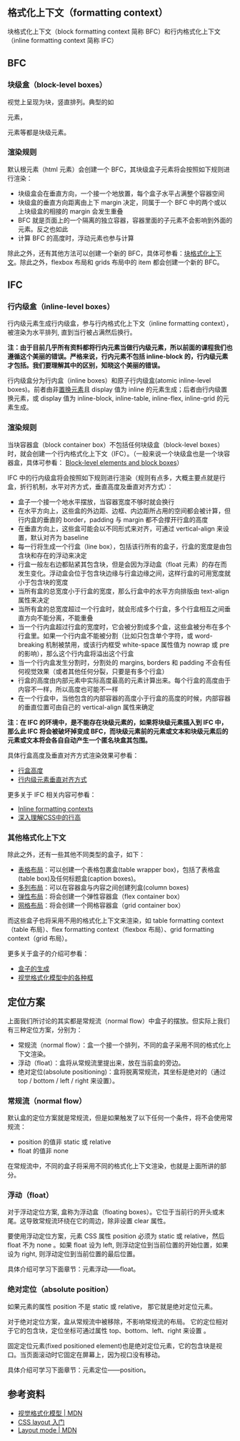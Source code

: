 ## 格式化上下文（formatting context）
块格式化上下文（block formatting context 简称 BFC）和行内格式化上下文（inline formatting context 简称 IFC）
## BFC
### 块级盒（block-level boxes）
视觉上呈现为块，竖直排列。典型的如 <div> 元素，<p> 元素等都是块级元素。

### 渲染规则
默认根元素（html 元素）会创建一个 BFC，其块级盒子元素将会按照如下规则进行渲染：

- 块级盒会在垂直方向，一个接一个地放置，每个盒子水平占满整个容器空间
- 块级盒的垂直方向距离由上下 margin 决定，同属于一个 BFC 中的两个或以上块级盒的相接的 margin 会发生重叠
- BFC 就是页面上的一个隔离的独立容器，容器里面的子元素不会影响到外面的元素。反之也如此
- 计算 BFC 的高度时，浮动元素也参与计算

除此之外，还有其他方法可以创建一个新的 BFC，具体可参看：[块格式化上下文](https://developer.mozilla.org/zh-CN/docs/Web/Guide/CSS/Block_formatting_context)。除此之外，flexbox 布局和 grids 布局中的 item 都会创建一个新的 BFC。

## IFC
### 行内级盒（inline-level boxes）
行内级元素生成行内级盒，参与行内格式化上下文（inline formatting context），被渲染为水平排列, 直到当行被占满然后换行。

**注：由于目前几乎所有资料都将行内元素当做行内级元素，所以前面的课程我们也遵循这个美丽的错误。严格来说，行内元素不包括 inline-block 的，行内级元素才包括。我们要理解其中的区别，知晓这个美丽的错误。**

行内级盒分为行内盒（inline boxes）和原子行内级盒(atomic inline-level boxes)。前者由非[置换元素](https://developer.mozilla.org/zh-CN/docs/Web/CSS/Replaced_element)且 display 值为 inline 的元素生成；后者由行内级置换元素，或 display 值为 inline-block, inline-table, inline-flex, inline-grid 的元素生成。

### 渲染规则
当块容器盒（block container box）不包括任何块级盒（block-level boxes）时，就会创建一个行内格式化上下文（IFC）。（一般来说一个块级盒也是一个块容器盒，具体可参看： [Block-level elements and block boxes](https://www.w3.org/TR/CSS22/visuren.html#block-boxes)）

IFC 中的行内级盒将会按照如下规则进行渲染（规则有点多，大概主要点就是行盒，折行机制，水平对齐方式，垂直高度及垂直对齐方式）：

- 盒子一个接一个地水平摆放，当容器宽度不够时就会换行
- 在水平方向上，这些盒的外边距、边框、内边距所占用的空间都会被计算，但行内盒的垂直的 border，padding 与 margin 都不会撑开行盒的高度
- 在垂直方向上，这些盒可能会以不同形式来对齐，可通过 vertical-align 来设置，默认对齐为 baseline
- 每一行将生成一个行盒（line box），包括该行所有的盒子，行盒的宽度是由包含块和存在的浮动来决定
- 行盒一般左右边都贴紧其包含块，但是会因为浮动盒（float 元素）的存在而发生变化。浮动盒会位于包含块边缘与行盒边缘之间，这样行盒的可用宽度就小于包含块的宽度
- 当所有盒的总宽度小于行盒的宽度，那么行盒中的水平方向排版由 text-align 属性来决定
- 当所有盒的总宽度超过一个行盒时，就会形成多个行盒，多个行盒相互之间垂直方向不能分离，不能重叠
- 当一个行内盒超过行盒的宽度时，它会被分割成多个盒，这些盒被分布在多个行盒里。如果一个行内盒不能被分割（比如只包含单个字符，或 word-breaking 机制被禁用，或该行内框受 white-space 属性值为 nowrap 或 pre 的影响），那么这个行内盒将溢出这个行盒
- 当一个行内盒发生分割时，分割处的 margins, borders 和 padding 不会有任何视觉效果（或者其他任何分裂，只要是有多个行盒）
- 行盒的高度由内部元素中实际高度最高的元素计算出来。每个行盒的高度由于内容不一样，所以高度也可能不一样
- 在一个行盒中，当他包含的内部容器的高度小于行盒的高度的时候，内部容器的垂直位置可由自己的 vertical-align 属性来确定

**注：在 IFC 的环境中，是不能存在块级元素的，如果将块级元素插入到 IFC 中，那么此 IFC 将会被破坏掉变成 BFC，而块级元素前的元素或文本和块级元素后的元素或文本将会各自自动产生一个匿名块盒其包围。**

具体行盒高度及垂直对齐方式渲染效果可参看：

- [行盒高度](http://coding.imweb.io/demo/p3/vfm/ifc-height.html)
- [行内级元素垂直对齐方式](http://coding.imweb.io/demo/p3/vfm/ifc-vertical-align.html)

更多关于 IFC 相关内容可参看：

- [Inline formatting contexts](https://www.w3.org/TR/CSS22/visuren.html#inline-formatting)
- [深入理解CSS中的行高](http://www.cnblogs.com/rainman/archive/2011/08/05/2128068.html)

### 其他格式化上下文

除此之外，还有一些其他不同类型的盒子，如下：

- [表格布局](https://www.w3.org/TR/CSS22/tables.html#model)：可以创建一个表格包裹盒(table wrapper box)，包括了表格盒(table box)及任何标题盒(caption boxes)。
- [多列布局](https://www.w3.org/TR/css3-multicol/#the-multi-column-model)：可以在容器盒与内容之间创建列盒(column boxes)
- [弹性布局](https://www.w3.org/TR/css-flexbox-1/##flex-containers)：将会创建一个弹性容器盒（flex container box）
- [网格布局](https://www.w3.org/TR/css-grid-1/#grid-model)：将会创建一个网格容器盒（grid container box）

而这些盒子也将采用不用的格式化上下文来渲染，如 table formatting context（table 布局）、flex formatting context（flexbox 布局）、grid formatting context（grid 布局）。

更多关于盒子的介绍可参看：

- [盒子的生成](https://developer.mozilla.org/zh-CN/docs/Web/Guide/CSS/Visual_formatting_model#.E7.9B.92.E7.9A.84.E7.94.9F.E6.88.90(Box_generation))
- [视觉格式化模型中的各种框](http://blog.doyoe.com/2015/03/09/css/%E8%A7%86%E8%A7%89%E6%A0%BC%E5%BC%8F%E5%8C%96%E6%A8%A1%E5%9E%8B%E4%B8%AD%E7%9A%84%E5%90%84%E7%A7%8D%E6%A1%86/)

## 定位方案

上面我们所讨论的其实都是常规流（normal flow）中盒子的摆放。但实际上我们有三种定位方案，分别为：

- 常规流（normal flow）：盒一个接一个排列，不同的盒子采用不同的格式化上下文渲染。
- 浮动（float）：盒将从常规流里提出来，放在当前盒的旁边。
- 绝对定位(absolute positioning)：盒将脱离常规流，其坐标是绝对的（通过 top / bottom / left / right 来设置）。

### 常规流（normal flow）

默认盒的定位方案就是常规流，但是如果触发了以下任何一个条件，将不会使用常规流：

- position 的值非 static 或 relative
- float 的值非 none

在常规流中，不同的盒子将采用不同的格式化上下文渲染，也就是上面所讲的部分。

### 浮动（float）

对于浮动定位方案, 盒称为浮动盒（floating boxes）。它位于当前行的开头或末尾。这导致常规流环绕在它的周边，除非设置 clear 属性。

要使用浮动定位方案，元素 CSS 属性 position 必须为 static 或 relative，然后 float 不为 none 。如果 float 设为 left, 则浮动定位到当前位置的开始位置，如果设为 right, 则浮动定位到当前位置的最后位置。

具体介绍可学习下面章节：元素浮动——float。

### 绝对定位（absolute position）

如果元素的属性 position 不是 static 或 relative， 那它就是绝对定位元素。

对于绝对定位方案，盒从常规流中被移除，不影响常规流的布局。 它的定位相对于它的包含块，定位坐标可通过属性 top、bottom、left、right 来设置 。

固定定位元素(fixed positioned element)也是绝对定位元素，它的包含块是视口。当页面滚动时它固定在屏幕上，因为视口没有移动。

具体介绍可学习下面章节：元素定位——position。

## 参考资料

- [视觉格式化模型 | MDN](https://developer.mozilla.org/zh-CN/docs/Web/Guide/CSS/Visual_formatting_model)
- [CSS layout 入门](http://www.cnblogs.com/winter-cn/archive/2012/11/13/2768732.html)
- [Layout mode | MDN](https://developer.mozilla.org/zh-CN/docs/Web/CSS/Layout_mode)